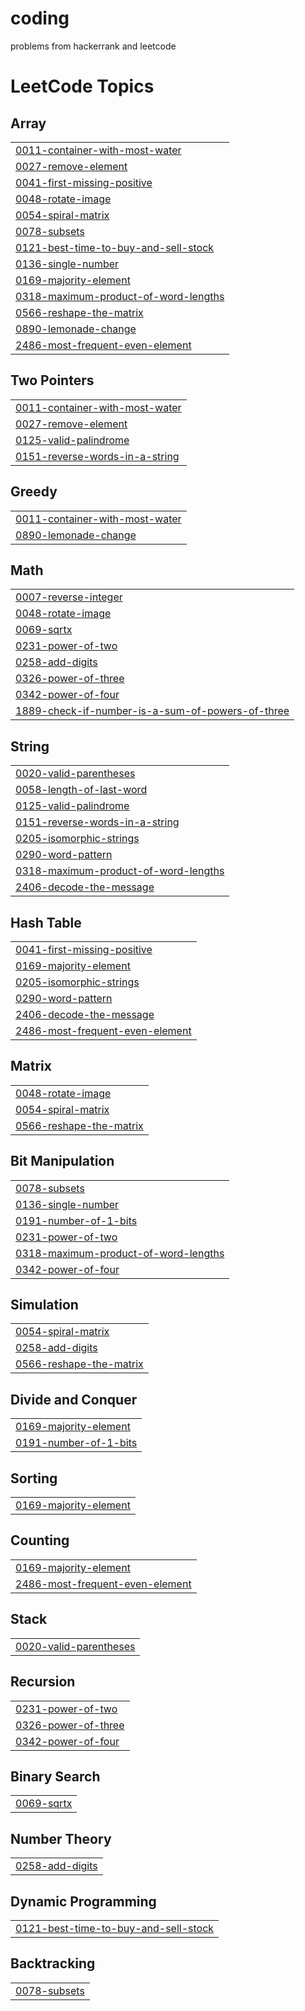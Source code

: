 # coding
problems from hackerrank and leetcode

<!---LeetCode Topics Start-->
# LeetCode Topics
## Array
|  |
| ------- |
| [0011-container-with-most-water](https://github.com/vikram-17-code/coding/tree/master/0011-container-with-most-water) |
| [0027-remove-element](https://github.com/vikram-17-code/coding/tree/master/0027-remove-element) |
| [0041-first-missing-positive](https://github.com/vikram-17-code/coding/tree/master/0041-first-missing-positive) |
| [0048-rotate-image](https://github.com/vikram-17-code/coding/tree/master/0048-rotate-image) |
| [0054-spiral-matrix](https://github.com/vikram-17-code/coding/tree/master/0054-spiral-matrix) |
| [0078-subsets](https://github.com/vikram-17-code/coding/tree/master/0078-subsets) |
| [0121-best-time-to-buy-and-sell-stock](https://github.com/vikram-17-code/coding/tree/master/0121-best-time-to-buy-and-sell-stock) |
| [0136-single-number](https://github.com/vikram-17-code/coding/tree/master/0136-single-number) |
| [0169-majority-element](https://github.com/vikram-17-code/coding/tree/master/0169-majority-element) |
| [0318-maximum-product-of-word-lengths](https://github.com/vikram-17-code/coding/tree/master/0318-maximum-product-of-word-lengths) |
| [0566-reshape-the-matrix](https://github.com/vikram-17-code/coding/tree/master/0566-reshape-the-matrix) |
| [0890-lemonade-change](https://github.com/vikram-17-code/coding/tree/master/0890-lemonade-change) |
| [2486-most-frequent-even-element](https://github.com/vikram-17-code/coding/tree/master/2486-most-frequent-even-element) |
## Two Pointers
|  |
| ------- |
| [0011-container-with-most-water](https://github.com/vikram-17-code/coding/tree/master/0011-container-with-most-water) |
| [0027-remove-element](https://github.com/vikram-17-code/coding/tree/master/0027-remove-element) |
| [0125-valid-palindrome](https://github.com/vikram-17-code/coding/tree/master/0125-valid-palindrome) |
| [0151-reverse-words-in-a-string](https://github.com/vikram-17-code/coding/tree/master/0151-reverse-words-in-a-string) |
## Greedy
|  |
| ------- |
| [0011-container-with-most-water](https://github.com/vikram-17-code/coding/tree/master/0011-container-with-most-water) |
| [0890-lemonade-change](https://github.com/vikram-17-code/coding/tree/master/0890-lemonade-change) |
## Math
|  |
| ------- |
| [0007-reverse-integer](https://github.com/vikram-17-code/coding/tree/master/0007-reverse-integer) |
| [0048-rotate-image](https://github.com/vikram-17-code/coding/tree/master/0048-rotate-image) |
| [0069-sqrtx](https://github.com/vikram-17-code/coding/tree/master/0069-sqrtx) |
| [0231-power-of-two](https://github.com/vikram-17-code/coding/tree/master/0231-power-of-two) |
| [0258-add-digits](https://github.com/vikram-17-code/coding/tree/master/0258-add-digits) |
| [0326-power-of-three](https://github.com/vikram-17-code/coding/tree/master/0326-power-of-three) |
| [0342-power-of-four](https://github.com/vikram-17-code/coding/tree/master/0342-power-of-four) |
| [1889-check-if-number-is-a-sum-of-powers-of-three](https://github.com/vikram-17-code/coding/tree/master/1889-check-if-number-is-a-sum-of-powers-of-three) |
## String
|  |
| ------- |
| [0020-valid-parentheses](https://github.com/vikram-17-code/coding/tree/master/0020-valid-parentheses) |
| [0058-length-of-last-word](https://github.com/vikram-17-code/coding/tree/master/0058-length-of-last-word) |
| [0125-valid-palindrome](https://github.com/vikram-17-code/coding/tree/master/0125-valid-palindrome) |
| [0151-reverse-words-in-a-string](https://github.com/vikram-17-code/coding/tree/master/0151-reverse-words-in-a-string) |
| [0205-isomorphic-strings](https://github.com/vikram-17-code/coding/tree/master/0205-isomorphic-strings) |
| [0290-word-pattern](https://github.com/vikram-17-code/coding/tree/master/0290-word-pattern) |
| [0318-maximum-product-of-word-lengths](https://github.com/vikram-17-code/coding/tree/master/0318-maximum-product-of-word-lengths) |
| [2406-decode-the-message](https://github.com/vikram-17-code/coding/tree/master/2406-decode-the-message) |
## Hash Table
|  |
| ------- |
| [0041-first-missing-positive](https://github.com/vikram-17-code/coding/tree/master/0041-first-missing-positive) |
| [0169-majority-element](https://github.com/vikram-17-code/coding/tree/master/0169-majority-element) |
| [0205-isomorphic-strings](https://github.com/vikram-17-code/coding/tree/master/0205-isomorphic-strings) |
| [0290-word-pattern](https://github.com/vikram-17-code/coding/tree/master/0290-word-pattern) |
| [2406-decode-the-message](https://github.com/vikram-17-code/coding/tree/master/2406-decode-the-message) |
| [2486-most-frequent-even-element](https://github.com/vikram-17-code/coding/tree/master/2486-most-frequent-even-element) |
## Matrix
|  |
| ------- |
| [0048-rotate-image](https://github.com/vikram-17-code/coding/tree/master/0048-rotate-image) |
| [0054-spiral-matrix](https://github.com/vikram-17-code/coding/tree/master/0054-spiral-matrix) |
| [0566-reshape-the-matrix](https://github.com/vikram-17-code/coding/tree/master/0566-reshape-the-matrix) |
## Bit Manipulation
|  |
| ------- |
| [0078-subsets](https://github.com/vikram-17-code/coding/tree/master/0078-subsets) |
| [0136-single-number](https://github.com/vikram-17-code/coding/tree/master/0136-single-number) |
| [0191-number-of-1-bits](https://github.com/vikram-17-code/coding/tree/master/0191-number-of-1-bits) |
| [0231-power-of-two](https://github.com/vikram-17-code/coding/tree/master/0231-power-of-two) |
| [0318-maximum-product-of-word-lengths](https://github.com/vikram-17-code/coding/tree/master/0318-maximum-product-of-word-lengths) |
| [0342-power-of-four](https://github.com/vikram-17-code/coding/tree/master/0342-power-of-four) |
## Simulation
|  |
| ------- |
| [0054-spiral-matrix](https://github.com/vikram-17-code/coding/tree/master/0054-spiral-matrix) |
| [0258-add-digits](https://github.com/vikram-17-code/coding/tree/master/0258-add-digits) |
| [0566-reshape-the-matrix](https://github.com/vikram-17-code/coding/tree/master/0566-reshape-the-matrix) |
## Divide and Conquer
|  |
| ------- |
| [0169-majority-element](https://github.com/vikram-17-code/coding/tree/master/0169-majority-element) |
| [0191-number-of-1-bits](https://github.com/vikram-17-code/coding/tree/master/0191-number-of-1-bits) |
## Sorting
|  |
| ------- |
| [0169-majority-element](https://github.com/vikram-17-code/coding/tree/master/0169-majority-element) |
## Counting
|  |
| ------- |
| [0169-majority-element](https://github.com/vikram-17-code/coding/tree/master/0169-majority-element) |
| [2486-most-frequent-even-element](https://github.com/vikram-17-code/coding/tree/master/2486-most-frequent-even-element) |
## Stack
|  |
| ------- |
| [0020-valid-parentheses](https://github.com/vikram-17-code/coding/tree/master/0020-valid-parentheses) |
## Recursion
|  |
| ------- |
| [0231-power-of-two](https://github.com/vikram-17-code/coding/tree/master/0231-power-of-two) |
| [0326-power-of-three](https://github.com/vikram-17-code/coding/tree/master/0326-power-of-three) |
| [0342-power-of-four](https://github.com/vikram-17-code/coding/tree/master/0342-power-of-four) |
## Binary Search
|  |
| ------- |
| [0069-sqrtx](https://github.com/vikram-17-code/coding/tree/master/0069-sqrtx) |
## Number Theory
|  |
| ------- |
| [0258-add-digits](https://github.com/vikram-17-code/coding/tree/master/0258-add-digits) |
## Dynamic Programming
|  |
| ------- |
| [0121-best-time-to-buy-and-sell-stock](https://github.com/vikram-17-code/coding/tree/master/0121-best-time-to-buy-and-sell-stock) |
## Backtracking
|  |
| ------- |
| [0078-subsets](https://github.com/vikram-17-code/coding/tree/master/0078-subsets) |
<!---LeetCode Topics End-->
